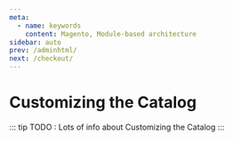```yaml
---
meta:
  - name: keywords
    content: Magento, Module-based architecture
sidebar: auto
prev: /adminhtml/
next: /checkout/
---
```

# Customizing the Catalog

::: tip
TODO : Lots of info about Customizing the Catalog
:::